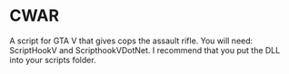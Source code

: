 # CWAR
A script for GTA V that gives cops the assault rifle.
You will need: ScriptHookV and ScripthookVDotNet. I recommend that you put the DLL into your scripts folder.
